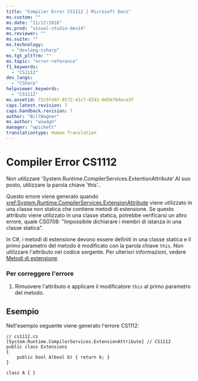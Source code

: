 ```yaml
---
title: "Compiler Error CS1112 | Microsoft Docs"
ms.custom: ""
ms.date: "11/17/2016"
ms.prod: "visual-studio-dev14"
ms.reviewer: ""
ms.suite: ""
ms.technology: 
  - "devlang-csharp"
ms.tgt_pltfrm: ""
ms.topic: "error-reference"
f1_keywords: 
  - "CS1112"
dev_langs: 
  - "CSharp"
helpviewer_keywords: 
  - "CS1112"
ms.assetid: 72c5f497-8572-41c7-8243-0d5670daca3f
caps.latest.revision: 7
caps.handback.revision: 7
author: "BillWagner"
ms.author: "wiwagn"
manager: "wpickett"
translationtype: Human Translation
---
```

# Compiler Error CS1112
Non utilizzare 'System.Runtime.CompilerServices.ExtentionAttribute'.Al suo posto, utilizzare la parola chiave 'this'..  
  
 Questo errore viene generato quando <xref:System.Runtime.CompilerServices.ExtensionAttribute> viene utilizzato in una classe non statica che contiene metodi di estensione.  Se questo attributo viene utilizzato in una classe statica, potrebbe verificarsi un altro errore, quale CS0708: "Impossibile dichiarare i membri di istanza in una classe statica".  
  
 In C\#, i metodi di estensione devono essere definiti in una classe statica e il primo parametro del metodo è modificato con la parola chiave `this`.  Non utilizzare l'attributo nel codice sorgente.  Per ulteriori informazioni, vedere [Metodi di estensione](../../../csharp/programming-guide/classes-and-structs/extension-methods.md).  
  
### Per correggere l'errore  
  
1.  Rimuovere l'attributo e applicare il modificatore `this` al primo parametro del metodo.  
  
## Esempio  
 Nell'esempio seguente viene generato l'errore CS1112:  
  
```  
// cs1112.cs  
[System.Runtime.CompilerServices.ExtensionAttribute] // CS1112  
public class Extensions  
{  
    public bool A(bool b) { return b; }  
}  
  
class A { }   
```
